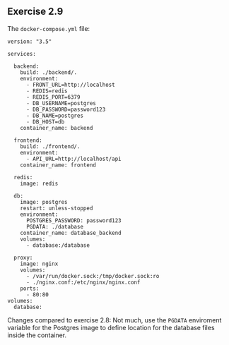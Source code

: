 ## Exercise 2.9


The ```docker-compose.yml``` file:

```
version: "3.5"

services:

  backend:
    build: ./backend/.
    environment:
      - FRONT_URL=http://localhost
      - REDIS=redis
      - REDIS_PORT=6379
      - DB_USERNAME=postgres
      - DB_PASSWORD=password123
      - DB_NAME=postgres
      - DB_HOST=db
    container_name: backend

  frontend:
    build: ./frontend/.
    environment:
      - API_URL=http://localhost/api
    container_name: frontend

  redis:
    image: redis

  db:
    image: postgres
    restart: unless-stopped
    environment:
      POSTGRES_PASSWORD: password123
      PGDATA: ./database
    container_name: database_backend
    volumes:
      - database:/database

  proxy:
    image: nginx
    volumes:
      - /var/run/docker.sock:/tmp/docker.sock:ro
      - ./nginx.conf:/etc/nginx/nginx.conf
    ports:
      - 80:80
volumes:
  database:
```

Changes compared to exercise 2.8: Not much, use the ```PGDATA``` enviroment variable for the Postgres image to define location
for the database files inside the container.
